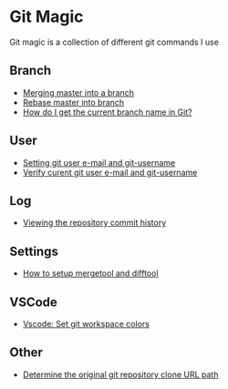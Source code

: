 # Git Magic
Git magic is a collection of different git commands I use

## Branch
- <a href="/merge-master-into-branch">Merging master into a branch</a>
- <a href="/rebase-master-into-branch">Rebase master into branch</a>
- <a href="/get-current-git-branch-name">How do I get the current branch name in Git?</a>

## User
- <a href="/set-git-email-and-name">Setting git user e-mail and git-username</a>
- <a href="/verify-git-email-and-name">Verify curent git user e-mail and git-username</a>

## Log
- <a href="/viewing-the-commit-history">Viewing the repository commit history</a>

## Settings
- <a href="/setup-git-mergetool-and-git-difftool">How to setup mergetool and difftool</a>

## VSCode
- <a href="/vscode-set-git-workspace-colors">Vscode: Set git workspace colors</a>

## Other
- <a href="/determine-original-git-repo-url">Determine the original git repository clone URL path</a>

